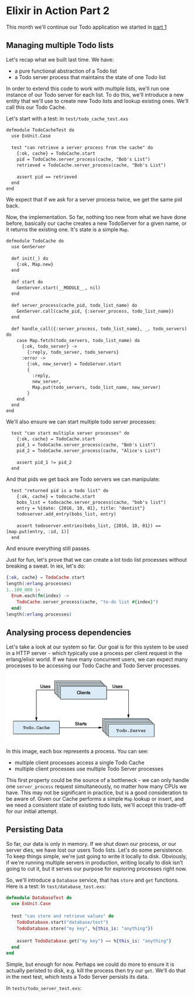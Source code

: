 # Elixir in Action Part 2

This month we'll continue our Todo application we started in [part 1](./elixir_in_action_part_1.md)

## Managing multiple Todo lists

Let's recap what we built last time. We have:
 - a pure functional abstraction of a Todo list
 - a Todo server process that maintains the state of one Todo list
 
 In order to extend this code to work with multiple lists, we'll run one instance of our Todo server for each list. To do this,
 we'll introduce a new entity that we'll use to create new Todo lists and lookup existing ones. We'll call this our Todo Cache.
 
 Let's start with a test:
 in `test/todo_cache_test.exs`
```
defmodule TodoCacheTest do
  use ExUnit.Case

  test "can retrieve a server process from the cache" do
    {:ok, cache} = TodoCache.start
    pid = TodoCache.server_process(cache, "Bob's List")
    retrieved = TodoCache.server_process(cache, "Bob's List")

    assert pid == retrieved
  end
end
``` 
We expect that if we ask for a server process twice, we get the same pid back.

Now, the implementation. So far, nothing too new from what we have done before, basically our cache creates a new TodoServer for a given
name, or it returns the existing one. It's state is a simple `Map`.

```
defmodule TodoCache do
  use GenServer

  def init(_) do
    {:ok, Map.new}
  end

  def start do
    GenServer.start(__MODULE__, nil)
  end

  def server_process(cache_pid, todo_list_name) do
    GenServer.call(cache_pid, {:server_process, todo_list_name})
  end

  def handle_call({:server_process, todo_list_name}, _, todo_servers) do
    case Map.fetch(todo_servers, todo_list_name) do
      {:ok, todo_server} ->
        {:reply, todo_server, todo_servers}
      :error ->
        {:ok, new_server} = TodoServer.start
        {
          :reply,
          new_server,
          Map.put(todo_servers, todo_list_name, new_server)
        }
    end
  end
end
```

We'll also ensure we can start multiple todo server processes:
```
  test "can start multiple server processes" do
    {:ok, cache} = TodoCache.start
    pid_1 = TodoCache.server_process(cache, "Bob's List")
    pid_2 = TodoCache.server_process(cache, "Alice's List")

    assert pid_1 != pid_2
  end
```
And that pids we get back are Todo servers we can manipulate:
```
  test "returned pid is a todo list" do
    {:ok, cache} = todocache.start
    bobs_list = todocache.server_process(cache, "bob's list")
    entry = %{date: {2016, 10, 01}, title: "dentist"}
    todoserver.add_entry(bobs_list, entry)

    assert todoserver.entries(bobs_list, {2016, 10, 01}) == [map.put(entry, :id, 1)]
  end
```
And ensure everything still passes.

Just for fun, let's prove that we can create a lot todo list processes without breaking a sweat. In iex, let's do:

```elixir
{:ok, cache} = TodoCache.start
length(:erlang.processes)
1..100_000 |>
  Enum.each(fn(index) ->
    TodoCache.server_process(cache, "to-do list #{index}")
  end)
length(:erlang.processes)
```

## Analysing process dependencies 
Let's take a look at our system so far. Our goal is for this system to be used in a HTTP server - which typically use a process per client request in the erlang/elixir world. If we have many concurrent users, we can expect many processes to be accessing our Todo Cache and Todo Server processes.

![Process dependencies](./elixir_in_action_images/todo-server-processes.png)

In this image, each box represents a process. You can see:
 - multiple client processes access a single Todo Cache
 - multiple client processes use multiple Todo Server processes 
 
This first property could be the source of a bottleneck - we can only handle one `server_process` request simultaneously, no matter
how many CPUs we have. This may not be significant in practice, but is a good consideration to be aware of. Given our Cache performs a simple `Map` lookup or insert, and we need a consistent state of existing todo lists, we'll accept this trade-off for our initial attempt.

## Persisting Data

So far, our data is only in memory. If we shut down our process, or our server dies, we have lost our users Todo lists.
Let's do some persistence. To keep things simple, we're just going to write it locally to disk. Obviously, if we're running multiple
servers in production, writing locally to disk isn't going to cut it, but it serves our purpose for exploring processes right now.

So, we'll introduce a `Database` service, that has `store` and `get` functions. Here is a test:
In `test/database_test.exs`:

```elixir
defmodule DatabaseTest do
  use ExUnit.Case

  test "can store and retrieve values" do
    TodoDatabase.start("database/test")
    TodoDatabase.store("my key", %{this_is: "anything"})

    assert TodoDatabase.get("my key") == %{this_is: "anything"}
  end
end
```

Simple, but enough for now. Perhaps we could do more to ensure it is actually peristed to disk, e.g. kill the process then try
our `get`. We'll do that in the next test, which tests a Todo Server persists its data.

In `tests/todo_server_test.exs`:

```

```



